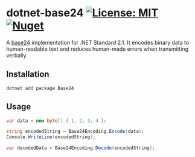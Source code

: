 # dotnet-base24  [![License: MIT](https://img.shields.io/badge/License-MIT-blue.svg)](https://raw.githubusercontent.com/nikeee/dotnet-base24/master/LICENSE) [![Nuget](https://img.shields.io/nuget/v/Base24)](https://www.nuget.org/packages/Base24)

A [base24](https://www.kuon.ch/post/2020-02-27-base24/) implementation for .NET Standard 2.1. It encodes binary data to human-readable text and reduces human-made errors when transmitting verbally.

## Installation
```shell
dotnet add package Base24
```

## Usage
```csharp
var data = new byte[] { 1, 2, 3, 4 };

string encodedString = Base24Encoding.Encode(data);
Console.WriteLine(encodedString);

var decodedData = Base24Encoding.Decode(encodedString);
```
